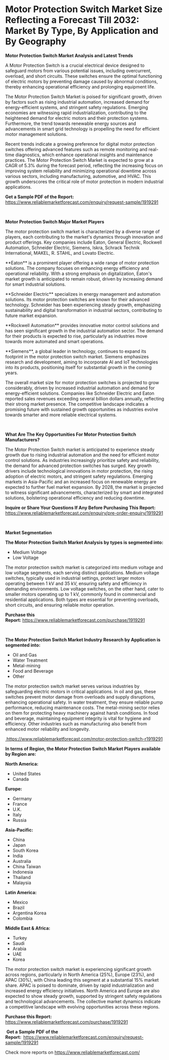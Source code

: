 <p><h1>Motor Protection Switch Market Size Reflecting a Forecast Till 2032: Market By Type, By Application and By Geography</h1></p><p><strong>Motor Protection Switch Market Analysis and Latest Trends</strong></p>
<p><p>A Motor Protection Switch is a crucial electrical device designed to safeguard motors from various potential issues, including overcurrent, overload, and short circuits. These switches ensure the optimal functioning of electric motors by preventing damage caused by abnormal conditions, thereby enhancing operational efficiency and prolonging equipment life.</p><p>The Motor Protection Switch Market is poised for significant growth, driven by factors such as rising industrial automation, increased demand for energy-efficient systems, and stringent safety regulations. Emerging economies are witnessing rapid industrialization, contributing to the heightened demand for electric motors and their protection systems. Furthermore, the trend towards renewable energy sources and advancements in smart grid technology is propelling the need for efficient motor management solutions.</p><p>Recent trends indicate a growing preference for digital motor protection switches offering advanced features such as remote monitoring and real-time diagnostics, which enhance operational insights and maintenance practices. The Motor Protection Switch Market is expected to grow at a CAGR of 5.3% during the forecast period, reflecting the increasing focus on improving system reliability and minimizing operational downtime across various sectors, including manufacturing, automotive, and HVAC. This growth underscores the critical role of motor protection in modern industrial applications.</p></p>
<p><strong>Get a Sample PDF of the Report:&nbsp;</strong> <a href="https://www.reliablemarketforecast.com/enquiry/request-sample/1919291?utm_campaign=2949&utm_medium=2&utm_source=Github&utm_content=ia&utm_term=10042025&utm_id=motor-protection-switch">https://www.reliablemarketforecast.com/enquiry/request-sample/1919291</a></p>
<p>&nbsp;</p>
<p><strong>Motor Protection Switch Major Market Players</strong></p>
<p><p>The motor protection switch market is characterized by a diverse range of players, each contributing to the market's dynamics through innovation and product offerings. Key companies include Eaton, General Electric, Rockwell Automation, Schneider Electric, Siemens, Iskra, Schrack Technik International, MAKEL, R. STAHL, and Lovato Electric.</p><p>**Eaton** is a prominent player offering a wide range of motor protection solutions. The company focuses on enhancing energy efficiency and operational reliability. With a strong emphasis on digitalization, Eaton's market growth is anticipated to remain robust, driven by increasing demand for smart industrial solutions.</p><p>**Schneider Electric** specializes in energy management and automation solutions. Its motor protection switches are known for their advanced technology. Schneider has been experiencing steady growth, emphasizing sustainability and digital transformation in industrial sectors, contributing to future market expansion.</p><p>**Rockwell Automation** provides innovative motor control solutions and has seen significant growth in the industrial automation sector. The demand for their products is expected to rise, particularly as industries move towards more automated and smart operations.</p><p>**Siemens**, a global leader in technology, continues to expand its footprint in the motor protection switch market. Siemens emphasizes research and development, aiming to incorporate AI and IoT technologies into its products, positioning itself for substantial growth in the coming years.</p><p>The overall market size for motor protection switches is projected to grow considerably, driven by increased industrial automation and demand for energy-efficient solutions. Companies like Schneider Electric and Eaton reported sales revenues exceeding several billion dollars annually, reflecting their strong market presence. The competitive landscape indicates a promising future with sustained growth opportunities as industries evolve towards smarter and more reliable electrical systems.</p></p>
<p>&nbsp;</p>
<p><strong>What Are The Key Opportunities For Motor Protection Switch Manufacturers?</strong></p>
<p><p>The Motor Protection Switch market is anticipated to experience steady growth due to rising industrial automation and the need for efficient motor control solutions. As industries increasingly prioritize safety and reliability, the demand for advanced protection switches has surged. Key growth drivers include technological innovations in motor protection, the rising adoption of electric motors, and stringent safety regulations. Emerging markets in Asia-Pacific and an increased focus on renewable energy are expected to further fuel market expansion. By 2028, the market is projected to witness significant advancements, characterized by smart and integrated solutions, bolstering operational efficiency and reducing downtime.</p></p>
<p><strong>Inquire or Share Your Questions If Any Before Purchasing This Report:</strong> <a href="https://www.reliablemarketforecast.com/enquiry/pre-order-enquiry/1919291?utm_campaign=2949&utm_medium=2&utm_source=Github&utm_content=ia&utm_term=10042025&utm_id=motor-protection-switch">https://www.reliablemarketforecast.com/enquiry/pre-order-enquiry/1919291</a></p>
<p>&nbsp;</p>
<p><strong>Market Segmentation</strong></p>
<p><strong>The Motor Protection Switch Market Analysis by types is segmented into:</strong></p>
<p><ul><li>Medium Voltage</li><li>Low Voltage</li></ul></p>
<p><p>The motor protection switch market is categorized into medium voltage and low voltage segments, each serving distinct applications. Medium voltage switches, typically used in industrial settings, protect larger motors operating between 1 kV and 35 kV, ensuring safety and efficiency in demanding environments. Low voltage switches, on the other hand, cater to smaller motors operating up to 1 kV, commonly found in commercial and residential applications. Both types are essential for preventing overloads, short circuits, and ensuring reliable motor operation.</p></p>
<p><strong>Purchase this Report:&nbsp;</strong><a href="https://www.reliablemarketforecast.com/purchase/1919291?utm_campaign=2949&utm_medium=2&utm_source=Github&utm_content=ia&utm_term=10042025&utm_id=motor-protection-switch">https://www.reliablemarketforecast.com/purchase/1919291</a></p>
<p>&nbsp;</p>
<p><strong>The Motor Protection Switch Market Industry Research by Application is segmented into:</strong></p>
<p><ul><li>Oil and Gas</li><li>Water Treatment</li><li>Metal-mining</li><li>Food and Beverage</li><li>Other</li></ul></p>
<p><p>The motor protection switch market serves various industries by safeguarding electric motors in critical applications. In oil and gas, these switches prevent motor damage from overloads and supply disruptions, enhancing operational safety. In water treatment, they ensure reliable pump performance, reducing maintenance costs. The metal-mining sector relies on them for protecting heavy machinery against harsh conditions. In food and beverage, maintaining equipment integrity is vital for hygiene and efficiency. Other industries such as manufacturing also benefit from enhanced motor reliability and longevity.</p></p>
<p><a href="https://www.reliablemarketforecast.com/motor-protection-switch-r1919291?utm_campaign=2949&utm_medium=2&utm_source=Github&utm_content=ia&utm_term=10042025&utm_id=motor-protection-switch">&nbsp;https://www.reliablemarketforecast.com/motor-protection-switch-r1919291</a></p>
<p><strong>In terms of Region, the Motor Protection Switch Market Players available by Region are:</strong></p>
<p>
    <p> <strong> North America: </strong>
        <ul>
            <li>United States</li>
            <li>Canada</li>
        </ul>
        </p> 
    <p> <strong> Europe: </strong>
        <ul>
            <li>Germany</li>
            <li>France</li>
            <li>U.K.</li>
            <li>Italy</li>
            <li>Russia</li>
        </ul>
        </p> 
    <p> <strong> Asia-Pacific: </strong>
        <ul>
            <li>China</li>
            <li>Japan</li>
            <li>South Korea</li>
            <li>India</li>
            <li>Australia</li>
            <li>China Taiwan</li>
            <li>Indonesia</li>
            <li>Thailand</li>
            <li>Malaysia</li>
        </ul>
        </p> 
    <p> <strong> Latin America: </strong>
        <ul>
            <li>Mexico</li>
            <li>Brazil</li>
            <li>Argentina Korea</li>
            <li>Colombia</li>
        </ul>
        </p> 
    <p> <strong> Middle East & Africa: </strong>
        <ul>
            <li>Turkey</li>
            <li>Saudi</li>
            <li>Arabia</li>
            <li>UAE</li>
            <li>Korea</li>
        </ul>
    </p>
    </p>
<p><p>The motor protection switch market is experiencing significant growth across regions, particularly in North America (25%), Europe (23%), and APAC (30%), with China leading this segment at a substantial 15% market share. APAC is poised to dominate, driven by rapid industrialization and increased energy efficiency initiatives. North America and Europe are also expected to show steady growth, supported by stringent safety regulations and technological advancements. The collective market dynamics indicate a competitive landscape with evolving opportunities across these regions.</p></p>
<p><strong>Purchase this Report: </strong><a href="https://www.reliablemarketforecast.com/purchase/1919291?utm_campaign=2949&utm_medium=2&utm_source=Github&utm_content=ia&utm_term=10042025&utm_id=motor-protection-switch">https://www.reliablemarketforecast.com/purchase/1919291</a></p>
<p>&nbsp;<strong>Get a Sample PDF of the Report:&nbsp;&nbsp;</strong><a href="https://www.reliablemarketforecast.com/enquiry/request-sample/1919291?utm_campaign=2949&utm_medium=2&utm_source=Github&utm_content=ia&utm_term=10042025&utm_id=motor-protection-switch">https://www.reliablemarketforecast.com/enquiry/request-sample/1919291</a></p>
<p><strong></strong></p>
<p>Check more reports on <a href="https://www.reliablemarketforecast.com/?utm_campaign=2949&utm_medium=2&utm_source=Github&utm_content=ia&utm_term=10042025&utm_id=motor-protection-switch">https://www.reliablemarketforecast.com/</a></p>